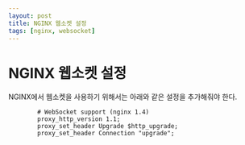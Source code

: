 ```yaml
---
layout: post
title: NGINX 웹소켓 설정
tags: [nginx, websocket]
---
```


# NGINX 웹소켓 설정

NGINX에서 웹소켓을 사용하기 위해서는 아래와 같은 설정을 추가해줘야 한다.  

```
        # WebSocket support (nginx 1.4)
        proxy_http_version 1.1;
        proxy_set_header Upgrade $http_upgrade;
        proxy_set_header Connection "upgrade";
``` 